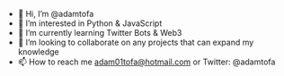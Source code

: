 - 👋 Hi, I’m @adamtofa
- 👀 I’m interested in Python & JavaScript
- 🌱 I’m currently learning Twitter Bots & Web3
- 💞️ I’m looking to collaborate on any projects that can expand my knowledge
- 📫 How to reach me adam01tofa@hotmail.com or Twitter: @adamtofa

<!---
adamtofa/adamtofa is a ✨ special ✨ repository because its `README.md` (this file) appears on your GitHub profile.
You can click the Preview link to take a look at your changes.
--->
